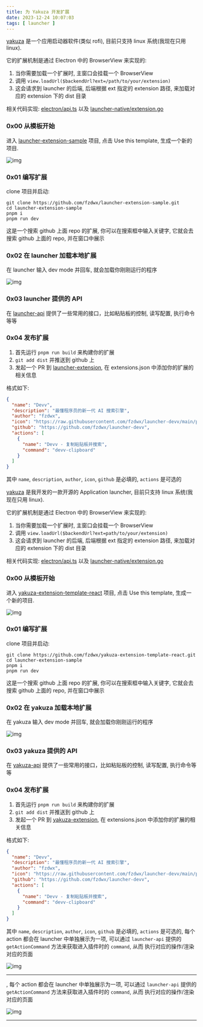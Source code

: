 ```yaml
---
title: 为 Yakuza 开发扩展
date: 2023-12-24 10:07:03
tags: [ launcher ]
---
```


[yakuza](https://github.com/fzdwx/yakuza) 是一个应用启动器软件(类似 rofi), 目前只支持 linux 系统(我现在只用 linux).

它的扩展机制是通过 Electron 中的 BrowserView 来实现的:

1. 当你需要加载一个扩展时, 主窗口会挂载一个 BrowserView
2. 调用 `view.loadUrl($backendUrl?ext=/path/to/your/extension)`
3. 这会请求到 launcher 的后端, 后端根据 ext 指定的 extension 路径, 来加载对应的 extension 下的 dist 目录

相关代码实现: [electron/api.ts](https://github.com/fzdwx/launcher/blob/e40d4422c9c8bdbe177dc5664f24a33970dcc148/electron/api.ts#L43)
以及 [launcher-native/extension.go](https://github.com/fzdwx/launcher/blob/fee466993f89a7027955bee4b64a751abb6705cd/launcher-native/extension.go#L11)

### 0x00 从模板开始

进入 [launcher-extension-sample](https://github.com/fzdwx/launcher-extension-sample) 项目, 点击 Use this template,
生成一个新的项目.

![img](/images/img_16.png)

### 0x01 编写扩展

clone 项目并启动:

```shell
git clone https://github.com/fzdwx/launcher-extension-sample.git
cd launcher-extension-sample
pnpm i
pnpm run dev
```

这是一个搜索 github 上面 repo 的扩展, 你可以在搜索框中输入关键字, 它就会去搜索 github 上面的 repo, 并在窗口中展示

### 0x02 在 launcher 加载本地扩展

在 launcher 输入 dev mode 并回车, 就会加载你刚刚运行的程序

![img](/images/img_17.png)

### 0x03 launcher 提供的 API

在 [launcher-api](https://github.com/fzdwx/launcher-api) 提供了一些常用的接口，比如粘贴板的控制, 读写配置, 执行命令等等

### 0x04 发布扩展

1. 首先运行 `pnpm run build` 来构建你的扩展
2. `git add dist` 并推送到 github 上
3. 发起一个 PR 到 [launcher-extension](https://github.com/fzdwx/launcher-extension), 在 extensions.json 中添加你的扩展的相关信息

格式如下:

```json
{
  "name": "Devv",
  "description": "最懂程序员的新一代 AI 搜索引擎",
  "author": "fzdwx",
  "icon": "https://raw.githubusercontent.com/fzdwx/launcher-devv/main/public/logo.png",
  "github": "https://github.com/fzdwx/launcher-devv",
  "actions": [
    {
      "name": "Devv - 复制粘贴板并搜索",
      "command": "devv-clipboard"
    }
  ]
}
```

其中 `name`, `description`, `author`, `icon`, `github` 是必填的,
`actions` 是可选的

[yakuza](https://github.com/fzdwx/yakuza) 是我开发的一款开源的 Application launcher,
目前只支持 linux 系统(我现在只用 linux).

它的扩展机制是通过 Electron 中的 BrowserView 来实现的:

1. 当你需要加载一个扩展时, 主窗口会挂载一个 BrowserView
2. 调用 `view.loadUrl($backendUrl?ext=path/to/your/extension)`
3. 这会请求到 launcher 的后端, 后端根据 ext 指定的 extension 路径, 来加载对应的 extension 下的 dist 目录

相关代码实现: [electron/api.ts](https://github.com/fzdwx/yakuza/blob/e40d4422c9c8bdbe177dc5664f24a33970dcc148/electron/api.ts#L43)
以及 [launcher-native/extension.go](https://github.com/fzdwx/yakuza/blob/fee466993f89a7027955bee4b64a751abb6705cd/launcher-native/extension.go#L11)

### 0x00 从模板开始

进入 [yakuza-extension-template-react](https://github.com/fzdwx/yakuza-extension-template-react) 项目, 点击 Use this
template,
生成一个新的项目.

![img](/images/img_16.png)

### 0x01 编写扩展

clone 项目并启动:

```shell
git clone https://github.com/fzdwx/yakuza-extension-template-react.git
cd launcher-extension-sample
pnpm i
pnpm run dev
```

这是一个搜索 github 上面 repo 的扩展, 你可以在搜索框中输入关键字, 它就会去搜索 github 上面的 repo, 并在窗口中展示

### 0x02 在 yakuza 加载本地扩展

在 yakuza 输入 dev mode 并回车, 就会加载你刚刚运行的程序

![img](/images/img_17.png)

### 0x03 yakuza 提供的 API

在 [yakuza-api](https://github.com/fzdwx/yakuza/tree/main/packages/yakuza-api) 提供了一些常用的接口，比如粘贴板的控制,
读写配置, 执行命令等等

### 0x04 发布扩展

1. 首先运行 `pnpm run build` 来构建你的扩展
2. `git add dist` 并推送到 github 上
3. 发起一个 PR 到 [yakuza-extension](https://github.com/fzdwx/yakuza-extension), 在 extensions.json 中添加你的扩展的相关信息

格式如下:

```json
{
  "name": "Devv",
  "description": "最懂程序员的新一代 AI 搜索引擎",
  "author": "fzdwx",
  "icon": "https://raw.githubusercontent.com/fzdwx/launcher-devv/main/public/logo.png",
  "github": "https://github.com/fzdwx/launcher-devv",
  "actions": [
    {
      "name": "Devv - 复制粘贴板并搜索",
      "command": "devv-clipboard"
    }
  ]
}
```

其中 `name`, `description`, `author`, `icon`, `github` 是必填的,
`actions` 是可选的, 每个 action 都会在 launcher 中单独展示为一项, 可以通过 `launcher-api`
提供的 `getActionCommand` 方法来获取进入插件时的 `command`, 从而 执行对应的操作/渲染对应的页面

![img](/images/img_18.png)


---
, 每个 action 都会在 launcher 中单独展示为一项, 可以通过 `launcher-api`
提供的 `getActionCommand` 方法来获取进入插件时的 `command`, 从而 执行对应的操作/渲染对应的页面

![img](/images/img_18.png)


---
